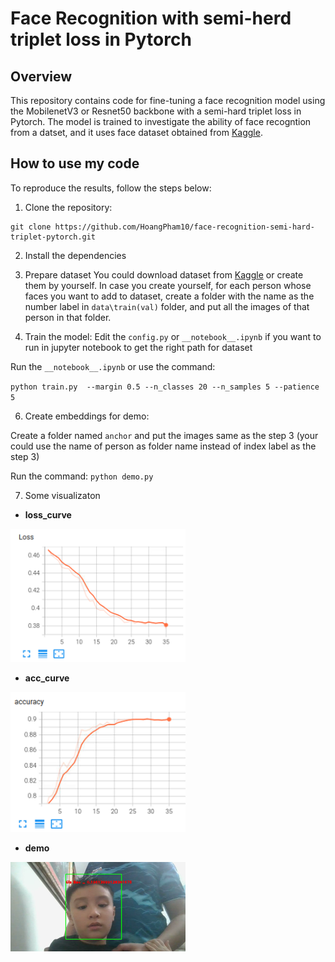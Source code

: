 # Face Recognition with semi-herd triplet loss in Pytorch

## Overview

This repository contains code for fine-tuning a face recognition model using the MobilenetV3 or Resnet50 backbone with a semi-hard triplet loss in Pytorch. The model is trained to investigate the ability of face recogntion from a datset, and it uses face dataset obtained from [Kaggle](https://www.kaggle.com/datasets/hoangpham10/celeb-faces/data).

## How to use my code
To reproduce the results, follow the steps below:
1. Clone the repository:
```
git clone https://github.com/HoangPham10/face-recognition-semi-hard-triplet-pytorch.git
```
2. Install the dependencies

3. Prepare dataset
You could download dataset from [Kaggle](https://www.kaggle.com/datasets/hoangpham10/celeb-faces/data) or create them by yourself. 
In case you create yourself, for each person whose faces you want to add to dataset, create a folder with the name as the number label in `data\train(val)` folder, and put all the images of that person in that folder.

4. Train the model:
Edit the `config.py` or `__notebook__.ipynb` if you want to run in jupyter notebook to get the right path for dataset

Run the `__notebook__.ipynb` or use the command:

 `python train.py  --margin 0.5 --n_classes 20 --n_samples 5 --patience 5`

6. Create embeddings for demo:

Create a folder named `anchor` and put the images same as the step 3 (your could use the name of person as folder name instead of index label as the step 3)

Run the command: 
`python demo.py`

7. Some visualizaton
- **loss_curve**
<img src="visualization/loss_curve.png" width="280"> 

- **acc_curve**
<img src="visualization/accuracy_curve.png" width="280"> 

- **demo**
<img src="visualization/demo.png" width="280"> 


